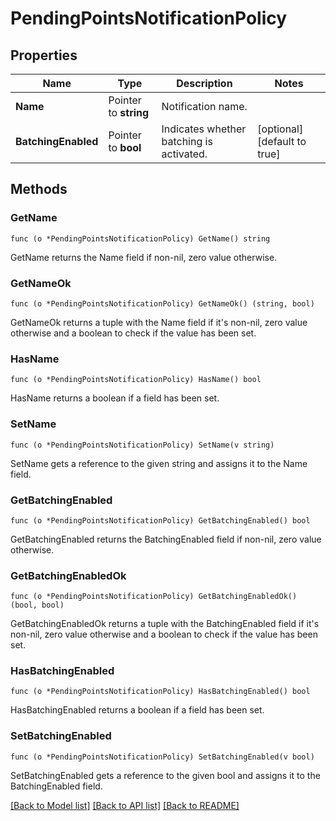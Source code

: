 # PendingPointsNotificationPolicy

## Properties

Name | Type | Description | Notes
------------ | ------------- | ------------- | -------------
**Name** | Pointer to **string** | Notification name. | 
**BatchingEnabled** | Pointer to **bool** | Indicates whether batching is activated. | [optional] [default to true]

## Methods

### GetName

`func (o *PendingPointsNotificationPolicy) GetName() string`

GetName returns the Name field if non-nil, zero value otherwise.

### GetNameOk

`func (o *PendingPointsNotificationPolicy) GetNameOk() (string, bool)`

GetNameOk returns a tuple with the Name field if it's non-nil, zero value otherwise
and a boolean to check if the value has been set.

### HasName

`func (o *PendingPointsNotificationPolicy) HasName() bool`

HasName returns a boolean if a field has been set.

### SetName

`func (o *PendingPointsNotificationPolicy) SetName(v string)`

SetName gets a reference to the given string and assigns it to the Name field.

### GetBatchingEnabled

`func (o *PendingPointsNotificationPolicy) GetBatchingEnabled() bool`

GetBatchingEnabled returns the BatchingEnabled field if non-nil, zero value otherwise.

### GetBatchingEnabledOk

`func (o *PendingPointsNotificationPolicy) GetBatchingEnabledOk() (bool, bool)`

GetBatchingEnabledOk returns a tuple with the BatchingEnabled field if it's non-nil, zero value otherwise
and a boolean to check if the value has been set.

### HasBatchingEnabled

`func (o *PendingPointsNotificationPolicy) HasBatchingEnabled() bool`

HasBatchingEnabled returns a boolean if a field has been set.

### SetBatchingEnabled

`func (o *PendingPointsNotificationPolicy) SetBatchingEnabled(v bool)`

SetBatchingEnabled gets a reference to the given bool and assigns it to the BatchingEnabled field.


[[Back to Model list]](../README.md#documentation-for-models) [[Back to API list]](../README.md#documentation-for-api-endpoints) [[Back to README]](../README.md)


